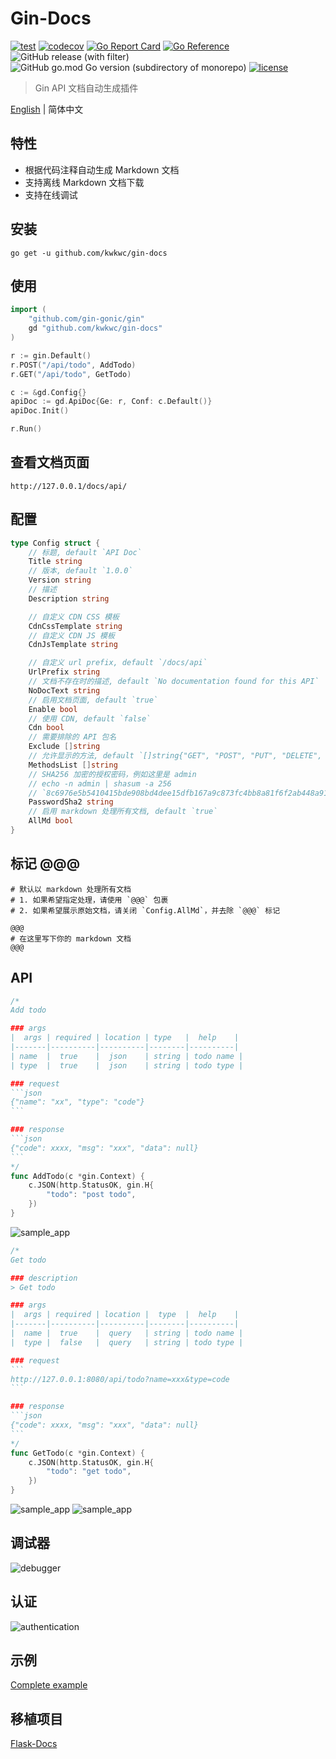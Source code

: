 # Gin-Docs

[![test](https://github.com/kwkwc/gin-docs/actions/workflows/test.yml/badge.svg)](https://github.com/kwkwc/gin-docs/actions/workflows/test.yml)
[![codecov](https://codecov.io/gh/kwkwc/gin-docs/graph/badge.svg?token=50MGV2JJ0H)](https://codecov.io/gh/kwkwc/gin-docs)
[![Go Report Card](https://goreportcard.com/badge/github.com/kwkwc/gin-docs)](https://goreportcard.com/report/github.com/kwkwc/gin-docs)
[![Go Reference](https://pkg.go.dev/badge/github.com/kwkwc/gin-docs.svg)](https://pkg.go.dev/github.com/kwkwc/gin-docs)
![GitHub release (with filter)](https://img.shields.io/github/v/release/kwkwc/gin-docs)
![GitHub go.mod Go version (subdirectory of monorepo)](https://img.shields.io/github/go-mod/go-version/kwkwc/gin-docs)
[![license](https://img.shields.io/github/license/kwkwc/gin-docs)](https://github.com/kwkwc/gin-docs/blob/main/LICENSE)

> Gin API 文档自动生成插件

[English](README.md) | 简体中文

## 特性

- 根据代码注释自动生成 Markdown 文档
- 支持离线 Markdown 文档下载
- 支持在线调试

## 安装

`go get -u github.com/kwkwc/gin-docs`

## 使用

```go
import (
    "github.com/gin-gonic/gin"
    gd "github.com/kwkwc/gin-docs"
)

r := gin.Default()
r.POST("/api/todo", AddTodo)
r.GET("/api/todo", GetTodo)

c := &gd.Config{}
apiDoc := gd.ApiDoc{Ge: r, Conf: c.Default()}
apiDoc.Init()

r.Run()
```

## 查看文档页面

```shell
http://127.0.0.1/docs/api/
```

## 配置

```go
type Config struct {
	// 标题, default `API Doc`
	Title string
	// 版本, default `1.0.0`
	Version string
	// 描述
	Description string

	// 自定义 CDN CSS 模板
	CdnCssTemplate string
	// 自定义 CDN JS 模板
	CdnJsTemplate string

	// 自定义 url prefix, default `/docs/api`
	UrlPrefix string
	// 文档不存在时的描述, default `No documentation found for this API`
	NoDocText string
	// 启用文档页面, default `true`
	Enable bool
	// 使用 CDN, default `false`
	Cdn bool
	// 需要排除的 API 包名
	Exclude []string
	// 允许显示的方法, default `[]string{"GET", "POST", "PUT", "DELETE", "PATCH"}`
	MethodsList []string
	// SHA256 加密的授权密码，例如这里是 admin
	// echo -n admin | shasum -a 256
	// `8c6976e5b5410415bde908bd4dee15dfb167a9c873fc4bb8a81f6f2ab448a918`
	PasswordSha2 string
	// 启用 markdown 处理所有文档, default `true`
	AllMd bool
}
```

## 标记 @@@

```shell
# 默认以 markdown 处理所有文档
# 1. 如果希望指定处理，请使用 `@@@` 包裹
# 2. 如果希望展示原始文档，请关闭 `Config.AllMd`，并去除 `@@@` 标记

@@@
# 在这里写下你的 markdown 文档
@@@
```

## API

````go
/*
Add todo

### args
|  args | required | location | type   |  help    |
|-------|----------|----------|--------|----------|
| name  |  true    |  json    | string | todo name |
| type  |  true    |  json    | string | todo type |

### request
```json
{"name": "xx", "type": "code"}
```

### response
```json
{"code": xxxx, "msg": "xxx", "data": null}
```
*/
func AddTodo(c *gin.Context) {
	c.JSON(http.StatusOK, gin.H{
		"todo": "post todo",
	})
}
````

![sample_app](assets/sample_app_add.png)

````go
/*
Get todo

### description
> Get todo

### args
|  args | required | location |  type  |  help    |
|-------|----------|----------|--------|----------|
|  name |  true    |  query   | string | todo name |
|  type |  false   |  query   | string | todo type |

### request
```
http://127.0.0.1:8080/api/todo?name=xxx&type=code
```

### response
```json
{"code": xxxx, "msg": "xxx", "data": null}
```
*/
func GetTodo(c *gin.Context) {
	c.JSON(http.StatusOK, gin.H{
		"todo": "get todo",
	})
}
````

![sample_app](assets/sample_app_get_1.png)
![sample_app](assets/sample_app_get_2.png)

## 调试器

![debugger](assets/debugger.png)

## 认证

![authentication](assets/authentication.png)

## 示例

[Complete example][examples]

## 移植项目

[Flask-Docs](https://github.com/kwkwc/flask-docs/)

[examples]: https://github.com/kwkwc/gin-docs/tree/main/examples
